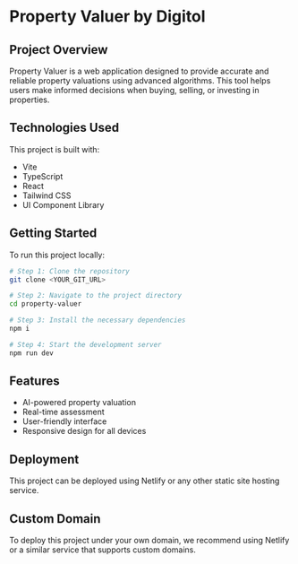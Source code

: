 
# Property Valuer by Digitol

## Project Overview

Property Valuer is a web application designed to provide accurate and reliable property valuations using advanced algorithms. This tool helps users make informed decisions when buying, selling, or investing in properties.

## Technologies Used

This project is built with:

- Vite
- TypeScript
- React
- Tailwind CSS
- UI Component Library

## Getting Started

To run this project locally:

```sh
# Step 1: Clone the repository
git clone <YOUR_GIT_URL>

# Step 2: Navigate to the project directory
cd property-valuer

# Step 3: Install the necessary dependencies
npm i

# Step 4: Start the development server
npm run dev
```

## Features

- AI-powered property valuation
- Real-time assessment
- User-friendly interface
- Responsive design for all devices

## Deployment

This project can be deployed using Netlify or any other static site hosting service.

## Custom Domain

To deploy this project under your own domain, we recommend using Netlify or a similar service that supports custom domains.
